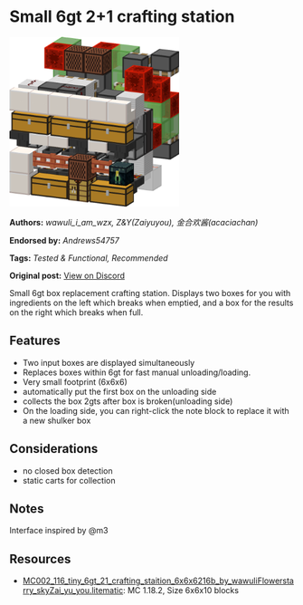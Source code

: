 # Small 6gt 2+1 crafting station
<img alt="area_render_2.png" src="images/area_render_2.png?raw=1" height="300px">

**Authors:** *wawuli_i_am_wzx, Z&Y(Zaiyuyou), 金合欢酱(acaciachan)*

**Endorsed by:** *Andrews54757*

**Tags:** *Tested & Functional, Recommended*

**Original post:** [View on Discord](https://discord.com/channels/1375556143186837695/1388318468331536524)

Small 6gt box replacement crafting station. Displays two boxes for you with ingredients on the left which breaks when emptied, and a box for the results on the right which breaks when full.
## Features
- Two input boxes are displayed simultaneously
- Replaces boxes within 6gt for fast manual unloading/loading.
- Very small footprint (6x6x6)
- automatically put the first box on the unloading side
- collects the box 2gts after box is broken(unloading side)
- On the loading side, you can right-click the note block to replace it with a new shulker box
## Considerations
- no closed box detection
- static carts for collection
## Notes
Interface inspired by @m3

## Resources
- [MC002_116_tiny_6gt_21_crafting_staition_6x6x6216b_by_wawuliFlowerstarry_skyZai_yu_you.litematic](attachments/MC002_116_tiny_6gt_21_crafting_staition_6x6x6216b_by_wawuliFlowerstarry_skyZai_yu_you.litematic): MC 1.18.2, Size 6x6x10 blocks
